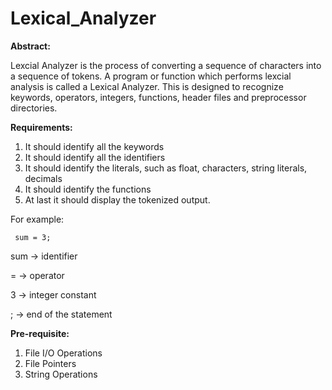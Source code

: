 # Lexical_Analyzer

**Abstract:**

Lexcial Analyzer is the process of converting a sequence of characters into a sequence of tokens. A program or function which performs lexcial analysis is called a Lexical Analyzer. This is designed to recognize keywords, operators, integers, functions, header files and preprocessor directories.

**Requirements:**
1. It should identify all the keywords
2. It should identify all the identifiers
3. It should identify the literals, such as float, characters, string literals, decimals
4. It should identify the functions
5. At last it should display the tokenized output.

For example:

     sum = 3;

   sum -> identifier
   
   = -> operator

   3 ->  integer constant
   
   ; -> end of the statement

**Pre-requisite:**
1. File I/O Operations
2. File Pointers
3. String Operations
